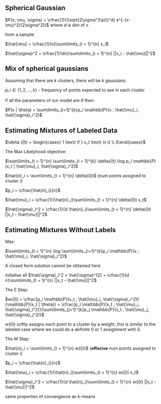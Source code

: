 ## Spherical Gaussian

$P(x; \mu, \sigma) = \cfrac{1}{(\sqrt{2\sigma^2\pi})^d} e^{-(x-\mu)^2/(2\sigma^2)}$ where $d$ is dim of $x$

from a sample:

$\hat{\mu} = \cfrac{1}{n}\sum\limits_{i = 1}^{n} x_i$

$\hat{\sigma}^2 = \cfrac{1}{dn}\sum\limits_{i = 1}^{n} ||x_i - \hat{\mu}||^2$

## Mix of spherical gaussians

Assuming that there are $k$ clusters, there will be $k$ gaussians.

$p_i$ $i \in \{1, 2, ..., k\}$ - frequency of points expected to see in each cluster

If all the parameters of our model are $\theta$ then:

$P(x | \theta) = \sum\limits_{i=1}^{k}p_i \mathbb{P}(x ; \hat{\mu}_i, \hat{\sigma}_i^2)$

## Estimating Mixtures of Labeled Data

$\delta (i|t) = \begin{cases} 1 \text{ if } x_t \text{ in i} \\ 0\end{cases}$

The Max Likelyhood objective:

$\sum\limits_{t = 1}^{n} \sum\limits_{i = 1}^{k} \delta(i|t) \log p_i \mathbb{P}(x_t | \hat{\mu}_i, \hat{\sigma}_i^2)$

$\hat{n}_i = \sum\limits_{t = 1}^{n} \delta(i|t)$ (num points assigned to cluster $i$)

$p_i = \cfrac{\hat{n}_i}{n}$

$\hat{\mu}_i = \cfrac{1}{\hat{n}_i}\sum\limits_{t = 1}^{n} \delta(i|t) x_t$

$\hat{\sigma}_i^2 = \cfrac{1}{d \hat{n}_i}\sum\limits_{t = 1}^{n} \delta(i|t) ||x_t - \hat{\mu}||^2$

## Estimating Mixtures Without Labels

Max:

$\sum\limits_{t = 1}^{n} \log \sum\limits_{i=1}^{k}p_i \mathbb{P}(x ; \hat{\mu}_i, \hat{\sigma}_i^2)$

A closed form solution cannot be obtained here

initialise all $\hat{\sigma}_i^2 = \hat{\sigma}^{2} = \cfrac{1}{d n}\sum\limits_{t = 1}^{n} ||x_t - \hat{\mu}||^2$

The E Step:

$w(i|t) = \cfrac{p_i \mathbb{P}(x_t ; \hat{\mu}_i, \hat{\sigma}_i^2)}{\mathbb{P}(x_t | \theta)} = \cfrac{p_i \mathbb{P}(x_t ; \hat{\mu}_i, \hat{\sigma}_i^2)}{\sum\limits_{j=1}^{k}p_j \mathbb{P}(x_t ; \hat{\mu}_j, \hat{\sigma}_j^2)}$

$w(i|t)$ softly assigns each point to a cluster by a weight, this is similar to the labeled case where we could do a definite $0$ or $1$ assignment with $\delta$.

The M Step:

$\hat{n}_i = \sum\limits_{t = 1}^{n} w(i|t)$ (**effecive** num points assigned to cluster $i$)

$p_i = \cfrac{\hat{n}_i}{n}$

$\hat{\mu}_i = \cfrac{1}{\hat{n}_i}\sum\limits_{t = 1}^{n} w(i|t) x_t$

$\hat{\sigma}_i^2 = \cfrac{1}{d \hat{n}_i}\sum\limits_{t = 1}^{n} w(i|t) ||x_t - \hat{\mu}||^2$

same properties of convergence as $k$-means
